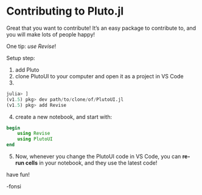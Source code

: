 # Contributing to Pluto.jl

Great that you want to contribute! It’s an easy package to contribute to, and you will make lots of people happy!

One tip: _use Revise_!

Setup step:

1. add Pluto
2. clone PlutoUI to your computer and open it as a project in VS Code
3. 
```julia
julia> ]
(v1.5) pkg> dev path/to/clone/of/PlutoUI.jl
(v1.5) pkg> add Revise
```

4. create a new notebook, and start with:
```julia
begin
    using Revise
    using PlutoUI
end
```

5. Now, whenever you change the PlutoUI code in VS Code, you can **re-run cells** in your notebook, and they use the latest code!

have fun!

-fonsi
